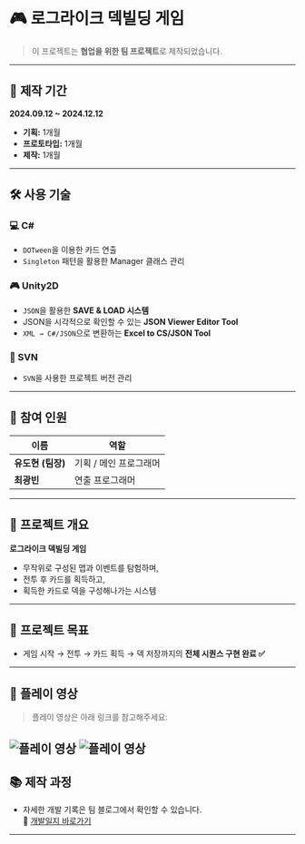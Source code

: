 # 🎮 로그라이크 덱빌딩 게임

> 이 프로젝트는 **협업을 위한 팀 프로젝트**로 제작되었습니다.

---

## 📅 제작 기간  
**2024.09.12 ~ 2024.12.12**  
- **기획:** 1개월  
- **프로토타입:** 1개월  
- **제작:** 1개월  

---

## 🛠️ 사용 기술  

### 💻 C#
- `DOTween`을 이용한 카드 연출  
- `Singleton` 패턴을 활용한 Manager 클래스 관리  

### 🎮 Unity2D
- `JSON`을 활용한 **SAVE & LOAD 시스템**  
- JSON을 시각적으로 확인할 수 있는 **JSON Viewer Editor Tool**  
- `XML → C#/JSON`으로 변환하는 **Excel to CS/JSON Tool**  

### 🔁 SVN
- `SVN`을 사용한 프로젝트 버전 관리  

---

## 👥 참여 인원  

| 이름 | 역할 |
|------|------|
| **유도현 (팀장)** | 기획 / 메인 프로그래머 |
| **최광빈** | 연출 프로그래머 |

---

## 🧩 프로젝트 개요  
**로그라이크 덱빌딩 게임**  
- 무작위로 구성된 맵과 이벤트를 탐험하며,  
- 전투 후 카드를 획득하고,  
- 획득한 카드로 덱을 구성해나가는 시스템  

---

## 🎯 프로젝트 목표  
- 게임 시작 → 전투 → 카드 획득 → 덱 저장까지의 **전체 시퀀스 구현 완료 ✅**  

---

## 🎥 플레이 영상  
> 플레이 영상은 아래 링크를 참고해주세요:

![플레이 영상](https://github.com/user-attachments/assets/6a6dc12c-50de-475a-9a8a-a917e402003b)
![플레이 영상](https://github.com/user-attachments/assets/9f89714a-19cd-446d-8bbb-88ed7da6789b)
---

## 📚 제작 과정  
- 자세한 개발 기록은 팀 블로그에서 확인할 수 있습니다.  
🔗 [개발일지 바로가기](https://sites.google.com/view/untildone/home)

---
